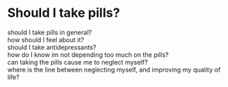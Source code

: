 # Should I take pills?

should I take pills in general?  
how should I feel about it?  
should I take antidepressants?   
how do I know im not depending too much on the pills?  
can taking the pills cause me to neglect myself?  
where is the line between neglecting myself, and improving my quality of life?  